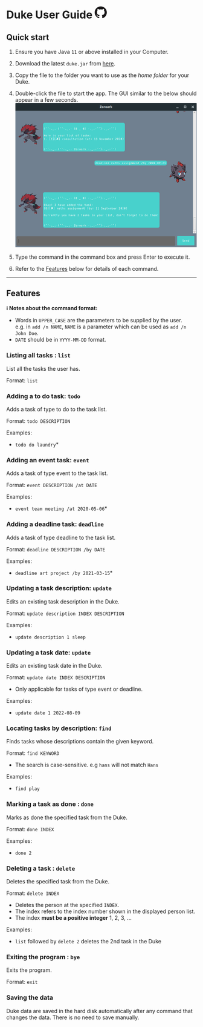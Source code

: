 # Duke User Guide [![Github](./GitHub-Mark-32px.png)](https://github.com/ZoroarkDarkrai/ip)
## Quick start

1. Ensure you have Java `11` or above installed in your Computer.

1. Download the latest `duke.jar` from [here](https://github.com/ZoroarkDarkrai/ip/releases).

1. Copy the file to the folder you want to use as the _home folder_ for your Duke.

1. Double-click the file to start the app. The GUI similar to the below should appear in a few seconds.<br>
   ![Ui](./Ui.png)

1. Type the command in the command box and press Enter to execute it. 

1. Refer to the [Features](#features) below for details of each command.

--------------------------------------------------------------------------------------------------------------------

## Features

<div markdown="block" class="alert alert-info">

**:information_source: Notes about the command format:**<br>

* Words in `UPPER_CASE` are the parameters to be supplied by the user.<br>
  e.g. in `add /n NAME`, `NAME` is a parameter which can be used as `add /n John Doe`.
* `DATE` should be in `YYYY-MM-DD` format.

</div>

### Listing all tasks : `list`

List all the tasks the user has.

Format: `list`


### Adding a to do task: `todo`

Adds a task of type to do to the task list.

Format: `todo DESCRIPTION`

Examples:
* `todo do laundry`*

### Adding an event task: `event`

Adds a task of type event to the task list.

Format: `event DESCRIPTION /at DATE`

Examples:
* `event team meeting /at 2020-05-06`*

### Adding a deadline task: `deadline`

Adds a task of type deadline to the task list.

Format: `deadline DESCRIPTION /by DATE`

Examples:
* `deadline art project /by 2021-03-15`*


### Updating a task description: `update`

Edits an existing task description in the Duke.

Format: `update description INDEX DESCRIPTION`

Examples:
*  `update description 1 sleep`

### Updating a task date: `update`

Edits an existing task date in the Duke.

Format: `update date INDEX DESCRIPTION`

* Only applicable for tasks of type event or deadline.

Examples:
*  `update date 1 2022-08-09`

### Locating tasks by description: `find`

Finds tasks whose descriptions contain the given keyword.

Format: `find KEYWORD`

* The search is case-sensitive. e.g `hans` will not match `Hans`

Examples:
* `find play`

### Marking a task as done : `done`

Marks as done the specified task from the Duke.

Format: `done INDEX`

Examples:
* `done 2`

### Deleting a task : `delete`

Deletes the specified task from the Duke.

Format: `delete INDEX`

* Deletes the person at the specified `INDEX`.
* The index refers to the index number shown in the displayed person list.
* The index **must be a positive integer** 1, 2, 3, …​

Examples:
* `list` followed by `delete 2` deletes the 2nd task in the Duke


### Exiting the program : `bye`

Exits the program.

Format: `exit`

### Saving the data

Duke data are saved in the hard disk automatically after any command that changes the data. There is no need to save manually.